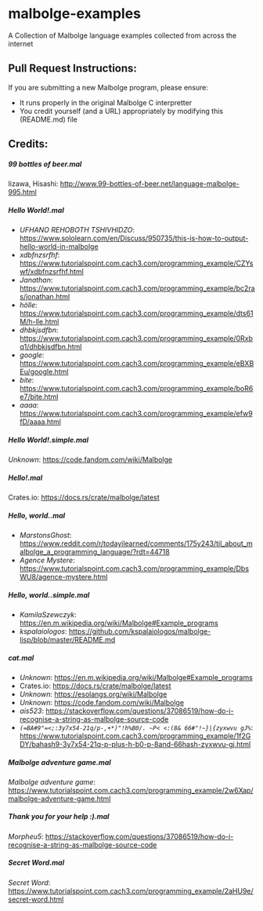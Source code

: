 malbolge-examples
=================

A Collection of Malbolge language examples collected from across the internet

## Pull Request Instructions:

If you are submitting a new Malbolge program, please ensure:

+ It runs properly in the original Malbolge C interpretter
+ You credit yourself (and a URL) appropriately by modifying this (README.md) file

## Credits:

##### 99 bottles of beer.mal
Iizawa, Hisashi: http://www.99-bottles-of-beer.net/language-malbolge-995.html

##### Hello World!.mal
+ *UFHANO REHOBOTH TSHIVHIDZO*: https://www.sololearn.com/en/Discuss/950735/this-is-how-to-output-hello-world-in-malbolge
+ *xdbfnzsrfhf*: https://www.tutorialspoint.com.cach3.com/programming_example/CZYswf/xdbfnzsrfhf.html
+ *Janathan*: https://www.tutorialspoint.com.cach3.com/programming_example/bc2ras/jonathan.html
+ *hölle*: https://www.tutorialspoint.com.cach3.com/programming_example/dts61M/h-lle.html
+ *dhbkjsdfbn*: https://www.tutorialspoint.com.cach3.com/programming_example/0Rxbq1/dhbkjsdfbn.html
+ *google*: https://www.tutorialspoint.com.cach3.com/programming_example/eBXBEu/google.html
+ *bite*: https://www.tutorialspoint.com.cach3.com/programming_example/boR6e7/bite.html
+ *aaaa*: https://www.tutorialspoint.com.cach3.com/programming_example/efw9fD/aaaa.html

##### Hello World!.simple.mal
*Unknown*: https://code.fandom.com/wiki/Malbolge

##### Hello!.mal
Crates.io: https://docs.rs/crate/malbolge/latest

##### Hello, world..mal
+ *MarstonsGhost*: https://www.reddit.com/r/todayilearned/comments/175y243/til_about_malbolge_a_programming_language/?rdt=44718
+ *Agence Mystere*: https://www.tutorialspoint.com.cach3.com/programming_example/DbsWU8/agence-mystere.html

##### Hello, world..simple.mal
+ *KamilaSzewczyk*: https://en.m.wikipedia.org/wiki/Malbolge#Example_programs
+ *kspalaiologos*: https://github.com/kspalaiologos/malbolge-lisp/blob/master/README.md

##### cat.mal
+ *Unknown*: https://en.m.wikipedia.org/wiki/Malbolge#Example_programs
+ Crates.io: https://docs.rs/crate/malbolge/latest
+ *Unknown*: https://esolangs.org/wiki/Malbolge
+ *Unknown*: https://code.fandom.com/wiki/Malbolge
+ *ais523*: https://stackoverflow.com/questions/37086519/how-do-i-recognise-a-string-as-malbolge-source-code
+ *`(=BA#9"=<;:3y7x54-21q/p-,+*)"!h%B0/. ~P< <:(8& 66#"!~}|{zyxwvu gJ%`*: https://www.tutorialspoint.com.cach3.com/programming_example/1f2GDY/bahash9-3y7x54-21q-p-plus-h-b0-p-8and-66hash-zyxwvu-gj.html

##### Malbolge adventure game.mal
*Malbolge adventure game*: https://www.tutorialspoint.com.cach3.com/programming_example/2w6Xap/malbolge-adventure-game.html

##### Thank you for your help :).mal
*Morpheu5*: https://stackoverflow.com/questions/37086519/how-do-i-recognise-a-string-as-malbolge-source-code

##### Secret Word.mal
*Secret Word*: https://www.tutorialspoint.com.cach3.com/programming_example/2aHU9e/secret-word.html
